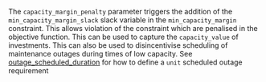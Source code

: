 The `capacity_margin_penalty` parameter triggers the addition of the `min_capacity_margin_slack` slack variable
in the `min_capacity_margin` constraint. This allows violation of the constraint which are penalised in the objective function.
This can be used to capture the `capacity_value` of investments. This can also be used to disincentivise scheduling
of maintenance outages during times of low capacity. See [outage\_scheduled\_duration](@ref) for how to define a `unit` 
scheduled outage requirement